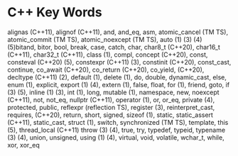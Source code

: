 # C++ Key Words

alignas (C++11), alignof (C++11), and, and_eq, asm, atomic_cancel (TM TS), atomic_commit (TM TS), atomic_noexcept (TM TS), auto (1) (3) (4) (5)bitand, bitor, bool, break, case, catch, char, char8_t (C++20), char16_t (C++11), char32_t (C++11), class (1), compl, concept (C++20), const, consteval (C++20) (5), constexpr (C++11) (3), constinit (C++20), const_cast, continue, co_await (C++20), co_return (C++20), co_yield, (C++20), decltype (C++11) (2), default (1), delete (1), do, double, dynamic_cast, else, enum (1), explicit, export (1) (4), extern (1), false, float, for (1), friend, goto, if (3) (5), inline (1) (3), int (1), long, mutable (1), namespace, new, noexcept (C++11), not, not_eq, nullptr (C++11), operator (1), or, or_eq, private (4), protected, public, reflexpr (reflection TS), register (3), reinterpret_cast, requires, (C++20), return, short, signed, sizeof (1), static, static_assert (C++11), static_cast, struct (1), switch, synchronized (TM TS), template, this (5), thread_local (C++11)
throw (3) (4), true, try, typedef, typeid, typename (3) (4), union, unsigned, using (1) (4), virtual, void, volatile, wchar_t, while, xor, xor_eq


